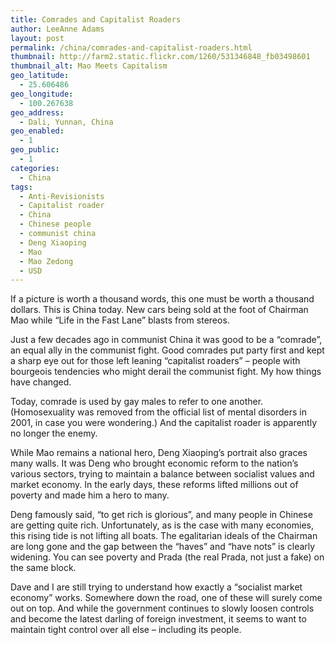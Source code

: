 ```yaml
---
title: Comrades and Capitalist Roaders
author: LeeAnne Adams
layout: post
permalink: /china/comrades-and-capitalist-roaders.html
thumbnail: http://farm2.static.flickr.com/1260/531346848_fb03498601
thumbnail_alt: Mao Meets Capitalism
geo_latitude:
  - 25.606486
geo_longitude:
  - 100.267638
geo_address:
  - Dali, Yunnan, China
geo_enabled:
  - 1
geo_public:
  - 1
categories:
  - China
tags:
  - Anti-Revisionists
  - Capitalist roader
  - China
  - Chinese people
  - communist china
  - Deng Xiaoping
  - Mao
  - Mao Zedong
  - USD
---
```

If a picture is worth a thousand words, this one must be worth a thousand dollars. This is China today. New cars being sold at the foot of Chairman Mao while &#8220;Life in the Fast Lane&#8221; blasts from stereos.

Just a few decades ago in communist China it was good to be a &#8220;comrade&#8221;, an equal ally in the communist fight. Good comrades put party first and kept a sharp eye out for those left leaning &#8220;capitalist roaders&#8221; &#8211; people with bourgeois tendencies who might derail the communist fight. My how things have changed.

Today, comrade is used by gay males to refer to one another. (Homosexuality was removed from the official list of mental disorders in 2001, in case you were wondering.) And the capitalist roader is apparently no longer the enemy.

While Mao remains a national hero, Deng Xiaoping&#8217;s portrait also graces many walls. It was Deng who brought economic reform to the nation&#8217;s various sectors, trying to maintain a balance between socialist values and market economy. In the early days, these reforms lifted millions out of poverty and made him a hero to many.

Deng famously said, &#8220;to get rich is glorious&#8221;, and many people in Chinese are getting quite rich. Unfortunately, as is the case with many economies, this rising tide is not lifting all boats. The egalitarian ideals of the Chairman are long gone and the gap between the &#8220;haves&#8221; and &#8220;have nots&#8221; is clearly widening. You can see poverty and Prada (the real Prada, not just a fake) on the same block.

Dave and I are still trying to understand how exactly a &#8220;socialist market economy&#8221; works. Somewhere down the road, one of these will surely come out on top. And while the government continues to slowly loosen controls and become the latest darling of foreign investment, it seems to want to maintain tight control over all else &#8211; including its people.